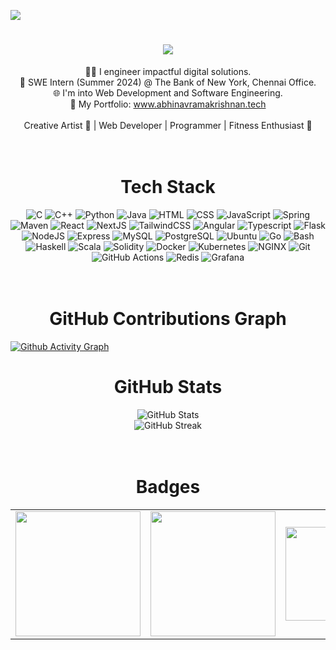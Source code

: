[![](https://visitcount.itsvg.in/api?id=Abhinav-ark&icon=0&color=0)](https://visitcount.itsvg.in)


<h1 align="center">
    <img src="https://readme-typing-svg.herokuapp.com/?font=Righteous&size=35&center=true&vCenter=true&width=500&height=70&duration=2000&lines=Hi+There!+👋;+I'm+Abhinav!;" />
</h1>

<div align="center"> 
 🧑‍💻 I engineer impactful digital solutions.<br>
 💼 SWE Intern (Summer 2024) @ The Bank of New York, Chennai Office. <br>
 🌐 I'm into Web Development and Software Engineering. <br>
 🔗 My Portfolio: <a href="https://www.abhinavramakrishnan.tech/">www.abhinavramakrishnan.tech</a> <br><br>
 Creative Artist 🎨 | Web Developer | Programmer | Fitness Enthusiast 🚴
</div>

<br>
<br>

<h1 align="center"> Tech Stack </h1>
<div align="center">
<img src="https://skillicons.dev/icons?i=c" title="C"/>
<img src="https://skillicons.dev/icons?i=cpp" title="C++"/>
<img src="https://skillicons.dev/icons?i=python" title="Python"/>
<img src="https://skillicons.dev/icons?i=java" title="Java"/>
<img src="https://skillicons.dev/icons?i=html" title="HTML"/>
<img src="https://skillicons.dev/icons?i=css" title="CSS"/>
<img src="https://skillicons.dev/icons?i=js" title="JavaScript"/>
<img src="https://skillicons.dev/icons?i=spring" title="Spring"/>
<img src="https://skillicons.dev/icons?i=maven" title="Maven"/>
<img src="https://skillicons.dev/icons?i=react" title="React"/>
<img src="https://skillicons.dev/icons?i=next" title="NextJS"/>
<img src="https://skillicons.dev/icons?i=tailwind" title="TailwindCSS"/>
<img src="https://skillicons.dev/icons?i=angular" title="Angular"/>
<img src="https://skillicons.dev/icons?i=typescript" title="Typescript"/>
<img src="https://skillicons.dev/icons?i=flask" title="Flask"/>
<img src="https://skillicons.dev/icons?i=nodejs" title="NodeJS"/>
<img src="https://skillicons.dev/icons?i=express" title="Express"/>
<img src="https://skillicons.dev/icons?i=mysql" title="MySQL"/>
<img src="https://skillicons.dev/icons?i=postgres" title="PostgreSQL"/>
<img src="https://skillicons.dev/icons?i=ubuntu" title="Ubuntu"/>
<img src="https://skillicons.dev/icons?i=go" title="Go"/>
<img src="https://skillicons.dev/icons?i=bash" title="Bash"/>
<img src="https://skillicons.dev/icons?i=haskell" title="Haskell"/>
<img src="https://skillicons.dev/icons?i=scala" title="Scala"/>
<img src="https://skillicons.dev/icons?i=solidity" title="Solidity"/>
<img src="https://skillicons.dev/icons?i=docker" title="Docker"/>
<img src="https://skillicons.dev/icons?i=kubernetes" title="Kubernetes"/>
<img src="https://skillicons.dev/icons?i=nginx" title="NGINX"/>
<img src="https://skillicons.dev/icons?i=git" title="Git"/>
<img src="https://skillicons.dev/icons?i=githubactions" title="GitHub Actions"/>
<img src="https://skillicons.dev/icons?i=redis" title="Redis"/>
<img src="https://skillicons.dev/icons?i=grafana" title="Grafana"/>
</div>


<br>
<br>
<h1 align="center">  GitHub Contributions Graph </h1>

[![Github Activity Graph](https://github-readme-activity-graph.vercel.app/graph?username=Abhinav-ark&theme=github-dark)](https://github.com/Abhinav-ark)


<h1 align="center"> GitHub Stats </h1>

<div align="center">
  <img src="https://github-readme-stats-git-master-abhinav-ramakrishnans-projects.vercel.app/api?username=Abhinav-ark&theme=dark&hide_border=false&include_all_commits=false&count_private=true" alt="GitHub Stats"/>
  <br>
  <img src="https://github-readme-streak-stats.herokuapp.com/?user=Abhinav-ark&theme=dark&hide_border=false" alt="GitHub Streak"/>
<!--   <img src="https://github-readme-stats.vercel.app/api/top-langs/?username=Abhinav-ark&theme=dark&hide_border=false&include_all_commits=true&count_private=true&layout=compact" alt="Top Languages"/> -->
</div>

<br>
<br>
<h1 align="center"> Badges </h1>

<table align="center">
  <tr>
    <td align="center" valign="middle">
      <a href="https://www.credly.com/go/cKsJFeWx" target="_blank">
        <img src="https://github.com/user-attachments/assets/00dd56b1-21cc-4c4e-a528-b8a040305598" width="200px"/>
      </a>
    </td>
    <td align="center" valign="middle">
      <a href="https://www.credly.com/go/TdutB7kQ" target="_blank">
        <img src="https://github.com/user-attachments/assets/2b7fc163-dcd4-4d2b-a9b7-3a8af998ad74" width="200px"/>
      </a>
    </td>
    <td align="center" valign="middle">
      <a href="https://www.holopin.io/hacktoberfest2024/userbadge/cm38lf1rb74450cl7m4z6m738?balloons=true" target="_blank">
        <img src="https://github.com/user-attachments/assets/0949a582-155b-42de-b5f9-8093871824d7" width="150px"/> 
      </a>
    </td>
  </tr>
</table>

